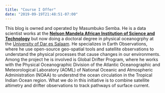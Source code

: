 ```yaml
---
title: "Course I Offer"
date: "2019-09-19T21:48:51-07:00"
---
```


This blog is owned and operated by Masumbuko Semba. He is a data scientist works at the [**Nelson Mandela African Institution of Science and Technology**](www.nm-aist.ac.tz) but now doing a doctoral degree in physical oceanogrphy at the [University of Dar es Salaam](www.udsm.ac.tz). He specializes in Earth Observations, where he use open-source geo-spatial tools and satellite observations to understand the physical processes that cause changes in our environments. Among the project he is involved is Global Drifter Program, where he works with the Physical Oceanographic Division of the Atlantic Oceanographic and Meteorological Laboratory (AOML) of National Oceanic and Atmospheric Administration (NOAA) to understnd the ocean circulation in the Tropical Indian Ocean region. What we do in this initiative is to combine satellite altimetry and drifter observations to track pathways of surface current.